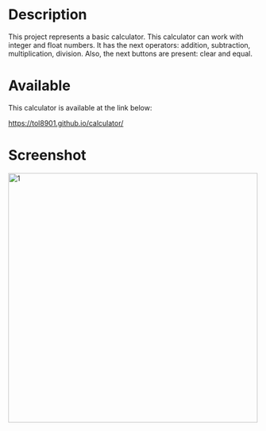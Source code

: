 # Description
This project represents a basic calculator. This calculator can work with integer and float numbers. It has the next operators: addition, subtraction, multiplication, division. Also, the next buttons are present: clear and equal.
# Available
This calculator is available at the link below:

https://tol8901.github.io/calculator/
# Screenshot
<img width="502" alt="1" src="https://user-images.githubusercontent.com/39213432/101290692-01c3a600-3815-11eb-8242-79fdae8a4a11.png">
